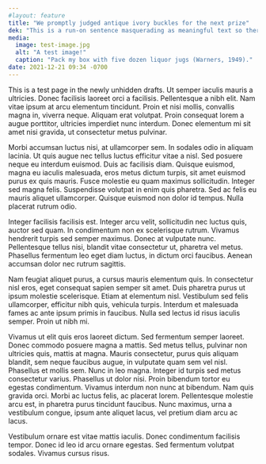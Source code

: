 ```yaml
---
#layout: feature
title: "We promptly judged antique ivory buckles for the next prize"
dek: "This is a run-on sentence masquerading as meaningful text so there."
media:
  image: test-image.jpg
  alt: "A test image!"
  caption: "Pack my box with five dozen liquor jugs (Warners, 1949)."
date: 2021-12-21 09:34 -0700
---
```

This is a test page in the newly unhidden drafts. Ut semper iaculis mauris a ultricies. Donec facilisis laoreet orci a facilisis.<!--more--> Pellentesque a nibh elit. Nam vitae ipsum at arcu elementum tincidunt. Proin et nisi mollis, convallis magna in, viverra neque. Aliquam erat volutpat. Proin consequat lorem a augue porttitor, ultricies imperdiet nunc interdum. Donec elementum mi sit amet nisi gravida, ut consectetur metus pulvinar.

Morbi accumsan luctus nisi, at ullamcorper sem. In sodales odio in aliquam lacinia. Ut quis augue nec tellus luctus efficitur vitae a nisl. Sed posuere neque eu interdum euismod. Duis ac facilisis diam. Quisque euismod, magna eu iaculis malesuada, eros metus dictum turpis, sit amet euismod purus ex quis mauris. Fusce molestie eu quam maximus sollicitudin. Integer sed magna felis. Suspendisse volutpat in enim quis pharetra. Sed ac felis eu mauris aliquet ullamcorper. Quisque euismod non dolor id tempus. Nulla placerat rutrum odio.

Integer facilisis facilisis est. Integer arcu velit, sollicitudin nec luctus quis, auctor sed quam. In condimentum non ex scelerisque rutrum. Vivamus hendrerit turpis sed semper maximus. Donec at vulputate nunc. Pellentesque tellus nisi, blandit vitae consectetur ut, pharetra vel metus. Phasellus fermentum leo eget diam luctus, in dictum orci faucibus. Aenean accumsan dolor nec rutrum sagittis.

Nam feugiat aliquet purus, a cursus mauris elementum quis. In consectetur nisl eros, eget consequat sapien semper sit amet. Duis pharetra purus ut ipsum molestie scelerisque. Etiam at elementum nisl. Vestibulum sed felis ullamcorper, efficitur nibh quis, vehicula turpis. Interdum et malesuada fames ac ante ipsum primis in faucibus. Nulla sed lectus id risus iaculis semper. Proin ut nibh mi.

Vivamus ut elit quis eros laoreet dictum. Sed fermentum semper laoreet. Donec commodo posuere magna a mattis. Sed metus tellus, pulvinar non ultricies quis, mattis at magna. Mauris consectetur, purus quis aliquam blandit, sem neque faucibus augue, in vulputate quam sem vel nisl. Phasellus et mollis sem. Nunc in leo magna. Integer id turpis sed metus consectetur varius. Phasellus ut dolor nisi. Proin bibendum tortor eu egestas condimentum. Vivamus interdum non nunc at bibendum. Nam quis gravida orci. Morbi ac luctus felis, ac placerat lorem. Pellentesque molestie arcu est, in pharetra purus tincidunt faucibus. Nunc maximus, urna a vestibulum congue, ipsum ante aliquet lacus, vel pretium diam arcu ac lacus.

Vestibulum ornare est vitae mattis iaculis. Donec condimentum facilisis tempor. Donec id leo id arcu ornare egestas. Sed fermentum volutpat sodales. Vivamus cursus risus.
